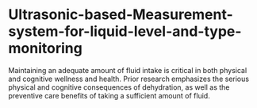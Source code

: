 # Ultrasonic-based-Measurement-system-for-liquid-level-and-type-monitoring
Maintaining an adequate amount of fluid intake is critical in both physical and  cognitive wellness and health. Prior research emphasizes the serious physical and cognitive  consequences of dehydration, as well as the preventive care benefits of taking a sufficient  amount of fluid.
